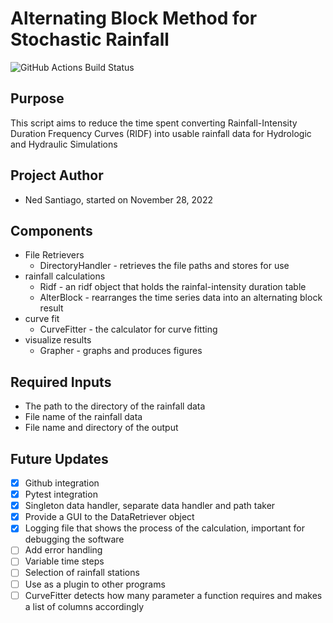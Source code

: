 # Alternating Block Method for Stochastic Rainfall
![GitHub Actions Build Status](https://github.com/nedsantiago/altblock_stochastic/actions/workflows/python-app.yml/badge.svg)


## Purpose
This script aims to reduce the time spent converting Rainfall-Intensity Duration Frequency Curves (RIDF) into usable rainfall data for Hydrologic and Hydraulic Simulations

## Project Author
* Ned Santiago, started on November 28, 2022

## Components
* File Retrievers
    * DirectoryHandler - retrieves the file paths and stores for use
* rainfall calculations
    * Ridf - an ridf object that holds the rainfal-intensity duration table
    * AlterBlock - rearranges the time series data into an alternating block result
* curve fit
    * CurveFitter - the calculator for curve fitting
* visualize results
    * Grapher - graphs and produces figures

## Required Inputs
* The path to the directory of the rainfall data
* File name of the rainfall data
* File name and directory of the output

## Future Updates
- [x] Github integration
- [x] Pytest integration
- [x] Singleton data handler, separate data handler and path taker
- [x] Provide a GUI to the DataRetriever object
- [x] Logging file that shows the process of the calculation, important for debugging the software
- [ ] Add error handling
- [ ] Variable time steps
- [ ] Selection of rainfall stations
- [ ] Use as a plugin to other programs
- [ ] CurveFitter detects how many parameter a function requires and makes a list of columns accordingly